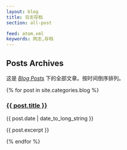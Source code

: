 ```yaml
---
layout: blog
title: 日志存档
section: all-post

feed: atom.xml
keywords: 网志,存档
---
```


Posts Archives
--------------

这是 _[Blog Posts](/blog)_ 下的全部文章。按时间倒序排列。

{% for post in site.categories.blog %}
  <div class="post-snippet">
    <div class="post-head">
      <h3><a href="{{ post.url }}">{{ post.title }}</a></h3>
      <p>{{ post.date | date_to_long_string }}</p>
    </div>
    <div class="post-content">
      <p>{{ post.excerpt }}</p>
    </div>
  </div>
{% endfor %}
  
